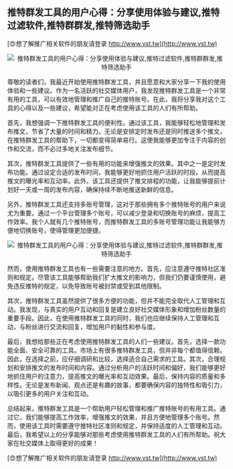 ## **推特群发工具的用户心得：分享使用体验与建议,推特过滤软件,推特群群发,推特筛选助手**

[😍想了解推广相关软件的朋友请登录 http://www.vst.tw](http://www.vst.tw)

 <center><img src="https://vst.tw/MP4/tuiguang/png/3.png" alt="推特群发工具的用户心得：分享使用体验与建议,推特过滤软件,推特群群发,推特筛选助手"></center>

尊敬的读者们，我最近开始使用推特群发工具，并且愿意和大家分享一下我的使用体验和一些建议。作为一名活跃的社交媒体用户，我发现推特群发工具是一个非常有用的工具，可以有效地管理和推广自己的推特账号。在此，我将分享我对这个工具的心得以及一些建议，希望能对正在考虑使用该工具的人们有所帮助。

首先，我想强调一下推特群发工具的便利性。通过该工具，我能够轻松地管理和发布推文，节省了大量的时间和精力。无论是安排定时发布还是同时推送多个推文，在推特群发工具的帮助下，一切都变得简单易行。这使我能够更加专注于内容的创作和交流，而不必过多地关注发布细节。

其次，推特群发工具提供了一些有用的功能来增强推文的效果。其中之一是定时发布功能。通过设定合适的发布时间，我能够更好地抓住用户活跃的时段，从而提高推文的曝光率和互动率。此外，该工具还提供了推文排程的功能，让我能够提前计划好一天或一周的发布内容，确保持续不断地推送新鲜的信息。

另外，推特群发工具还支持多账号管理，这对于那些拥有多个推特账号的用户来说尤为重要。通过一个平台管理多个账号，可以减少登录和切换账号的麻烦，提高工作效率。我个人就有几个推特账号，而推特群发工具的多账号管理功能让我能够方便地切换账号，使得管理更加便捷。

 <center><img src="https://vst.tw/MP4/tuiguang/png/3.png" alt="推特群发工具的用户心得：分享使用体验与建议,推特过滤软件,推特群群发,推特筛选助手"></center>

然而，使用推特群发工具也有一些需要注意的地方。首先，应注意遵守推特社区准则和规定。尽管该工具能够帮助我们扩大推文的影响力，但我们仍要谨慎使用，避免违反推特的规定，以免导致账号被封禁或受到其他限制。

其次，推特群发工具虽然提供了很多方便的功能，但并不能完全取代人工管理和互动。我发现，与真实的用户互动和回复是建立良好社交媒体形象和增加粉丝数量的重要手段。因此，在使用推特群发工具的同时，我们也应继续保持人工管理和互动，与粉丝进行交流和回复，增加用户的黏性和参与度。

最后，我想给那些正在考虑使用推特群发工具的人们一些建议。首先，选择一款功能全面、安全可靠的工具。市场上有很多推特群发工具，但并非每个都值得信赖。因此，在选择之前，应仔细调研和比较，选择适合自己需求的工具。其次，合理规划和安排推文的发布时间和内容。通过分析用户的活跃时间和偏好，我们能够更好地抓住用户的注意力，提高推文的曝光率和互动效果。最后，保持内容的质量和多样性。无论是发布新闻、观点还是有趣的故事，都要确保内容的独特性和吸引力，以吸引更多的用户关注和互动。

总结起来，推特群发工具是一个帮助用户轻松管理和推广推特账号的有用工具。通过它，我们能够提高工作效率，增强推文的效果，并且方便地管理多个账号。然而，使用该工具时需要遵守推特社区准则和规定，并保持适度的人工管理和互动。最后，我希望以上的分享能够对那些考虑使用推特群发工具的人们有所帮助。祝大家在社交媒体上取得更好的成果！

[😍想了解推广相关软件的朋友请登录 http://www.vst.tw](http://www.vst.tw)



